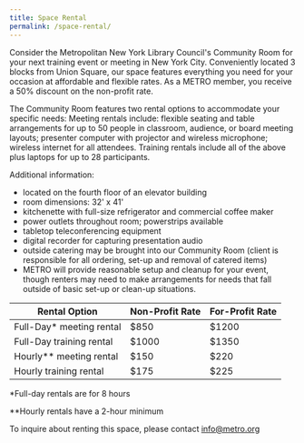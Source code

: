 ```yaml
---
title: Space Rental
permalink: /space-rental/
---
```


Consider the Metropolitan New York Library Council's Community Room for your next training event or meeting in New York City. Conveniently located 3 blocks from Union Square, our space features everything you need for your occasion at affordable and flexible rates. As a METRO member, you receive a 50% discount on the non-profit rate.

The Community Room features two rental options to accommodate your specific needs:
Meeting rentals include: flexible seating and table arrangements for up to 50 people in classroom, audience, or board meeting layouts; presenter computer with projector and wireless microphone; wireless internet for all attendees. Training rentals include all of the above plus laptops for up to 28 participants.

Additional information:

* located on the fourth floor of an elevator building
* room dimensions: 32' x 41'
* kitchenette with full-size refrigerator and commercial coffee maker
* power outlets throughout room; powerstrips available
* tabletop teleconferencing equipment
* digital recorder for capturing presentation audio
* outside catering may be brought into our Community Room (client is responsible for all ordering, set-up and removal of catered items)
* METRO will provide reasonable setup and cleanup for your event, though renters may need to make arrangements for needs that fall outside of basic set-up or clean-up situations.

| Rental Option              | Non-Profit Rate | For-Profit Rate |
| -------------------------- | --------------- | --------------- |
| Full-Day* meeting rental   | $850            | $1200           |
| Full-Day training rental   | $1000           | $1350           |
| Hourly** meeting rental    | $150            | $220            |
| Hourly training rental     | $175            | $225            |

\*Full-day rentals are for 8 hours

\**Hourly rentals have a 2-hour minimum

To inquire about renting this space, please contact [info@metro.org](mailto:info@metro.org)
